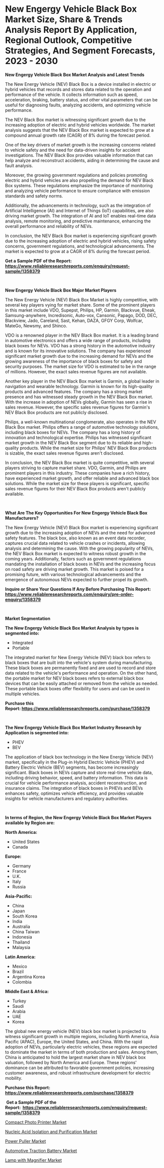 <p><h1>New Engergy Vehicle Black Box Market Size, Share & Trends Analysis Report By Application, Regional Outlook, Competitive Strategies, And Segment Forecasts, 2023 - 2030</h1></p><p><strong>New Engergy Vehicle Black Box Market Analysis and Latest Trends</strong></p>
<p><p>The New Energy Vehicle (NEV) Black Box is a device installed in electric or hybrid vehicles that records and stores data related to the operation and performance of the vehicle. It collects information such as speed, acceleration, braking, battery status, and other vital parameters that can be useful for diagnosing faults, analyzing accidents, and optimizing vehicle performance.</p><p>The NEV Black Box market is witnessing significant growth due to the increasing adoption of electric and hybrid vehicles worldwide. The market analysis suggests that the NEV Black Box market is expected to grow at a compound annual growth rate (CAGR) of 8% during the forecast period.</p><p>One of the key drivers of market growth is the increasing concerns related to vehicle safety and the need for data-driven insights for accident investigations. The NEV Black Box provides valuable information that can help analyze and reconstruct accidents, aiding in determining the cause and fault analysis.</p><p>Moreover, the growing government regulations and policies promoting electric and hybrid vehicles are also propelling the demand for NEV Black Box systems. These regulations emphasize the importance of monitoring and analyzing vehicle performance to ensure compliance with emission standards and safety norms.</p><p>Additionally, the advancements in technology, such as the integration of Artificial Intelligence (AI) and Internet of Things (IoT) capabilities, are also driving market growth. The integration of AI and IoT enables real-time data analysis, remote monitoring, and predictive maintenance, enhancing the overall performance and reliability of NEVs.</p><p>In conclusion, the NEV Black Box market is experiencing significant growth due to the increasing adoption of electric and hybrid vehicles, rising safety concerns, government regulations, and technological advancements. The market is expected to grow at a CAGR of 8% during the forecast period.</p></p>
<p><strong>Get a Sample PDF of the Report:&nbsp; <a href="https://www.reliableresearchreports.com/enquiry/request-sample/1358379">https://www.reliableresearchreports.com/enquiry/request-sample/1358379</a></strong></p>
<p>&nbsp;</p>
<p><strong>New Engergy Vehicle Black Box Major Market Players</strong></p>
<p><p>The New Energy Vehicle (NEV) Black Box Market is highly competitive, with several key players vying for market share. Some of the prominent players in this market include VDO, Supepst, Philips, HP, Garmin, Blackvue, Eheak, Samsung-anywhere, Incredisonic, Auto-vox, Cansonic, Papago, DOD, DEC, Blackview, Jado, Careland, Sast, Kehan, DAZA, GFGY Corp, Wolfcar, MateGo, Newsmy, and Shinco.</p><p>VDO is a renowned player in the NEV Black Box market. It is a leading brand in automotive electronics and offers a wide range of products, including black boxes for NEVs. VDO has a strong history in the automotive industry and is known for its innovative solutions. The company has experienced significant market growth due to the increasing demand for NEVs and the growing awareness of the importance of black boxes for safety and security purposes. The market size for VDO is estimated to be in the range of millions. However, the exact sales revenue figures are not available.</p><p>Another key player in the NEV Black Box market is Garmin, a global leader in navigation and wearable technology. Garmin is known for its high-quality products and advanced features. The company has a strong market presence and has witnessed steady growth in the NEV Black Box market. With the increase in adoption of NEVs globally, Garmin has seen a rise in sales revenue. However, the specific sales revenue figures for Garmin's NEV Black Box products are not publicly disclosed.</p><p>Philips, a well-known multinational conglomerate, also operates in the NEV Black Box market. Philips offers a range of automotive technology solutions, including black boxes for NEVs. The company has a long history of innovation and technological expertise. Philips has witnessed significant market growth in the NEV Black Box segment due to its reliable and high-quality products. While the market size for Philips' NEV Black Box products is sizable, the exact sales revenue figures aren't disclosed.</p><p>In conclusion, the NEV Black Box market is quite competitive, with several players striving to capture market share. VDO, Garmin, and Philips are prominent players in this industry. These companies have a rich history, have experienced market growth, and offer reliable and advanced black box solutions. While the market size for these players is significant, specific sales revenue figures for their NEV Black Box products aren't publicly available.</p></p>
<p>&nbsp;</p>
<p><strong>What Are The Key Opportunities For New Engergy Vehicle Black Box Manufacturers?</strong></p>
<p><p>The New Energy Vehicle (NEV) Black Box market is experiencing significant growth due to the increasing adoption of NEVs and the need for advanced safety features. The black box, also known as an event data recorder, captures crucial data related to vehicle crashes or incidents, allowing analysis and determining the cause. With the growing popularity of NEVs, the NEV Black Box market is expected to witness robust growth in the coming years. Additionally, factors such as government regulations mandating the installation of black boxes in NEVs and the increasing focus on road safety are driving market growth. This market is poised for a promising future, with various technological advancements and the emergence of autonomous NEVs expected to further propel its growth.</p></p>
<p><strong>Inquire or Share Your Questions If Any Before Purchasing This Report: <a href="https://www.reliableresearchreports.com/enquiry/pre-order-enquiry/1358379">https://www.reliableresearchreports.com/enquiry/pre-order-enquiry/1358379</a></strong></p>
<p>&nbsp;</p>
<p><strong>Market Segmentation</strong></p>
<p><strong>The New Engergy Vehicle Black Box Market Analysis by types is segmented into:</strong></p>
<p><ul><li>Integrated</li><li>Portable</li></ul></p>
<p><p>The integrated market for New Energy Vehicle (NEV) black box refers to black boxes that are built into the vehicle's system during manufacturing. These black boxes are permanently fixed and are used to record and store data related to the vehicle's performance and operation. On the other hand, the portable market for NEV black boxes refers to external black box devices that can be easily attached or removed from the vehicle as needed. These portable black boxes offer flexibility for users and can be used in multiple vehicles.</p></p>
<p><strong>Purchase this Report:&nbsp;<a href="https://www.reliableresearchreports.com/purchase/1358379">https://www.reliableresearchreports.com/purchase/1358379</a></strong></p>
<p>&nbsp;</p>
<p><strong>The New Engergy Vehicle Black Box Market Industry Research by Application is segmented into:</strong></p>
<p><ul><li>PHEV</li><li>BEV</li></ul></p>
<p><p>The application of black box technology in the New Energy Vehicle (NEV) market, specifically in the Plug-in Hybrid Electric Vehicle (PHEV) and Battery Electric Vehicle (BEV) segments, has become increasingly significant. Black boxes in NEVs capture and store real-time vehicle data, including driving behavior, speed, and battery information. This data is crucial for vehicle performance analysis, accident reconstruction, and insurance claims. The integration of black boxes in PHEVs and BEVs enhances safety, optimizes vehicle efficiency, and provides valuable insights for vehicle manufacturers and regulatory authorities.</p></p>
<p>&nbsp;</p>
<p><strong>In terms of Region, the New Engergy Vehicle Black Box Market Players available by Region are:</strong></p>
<p>
    <p> <strong> North America: </strong>
        <ul>
            <li>United States</li>
            <li>Canada</li>
        </ul>
        </p> 
    <p> <strong> Europe: </strong>
        <ul>
            <li>Germany</li>
            <li>France</li>
            <li>U.K.</li>
            <li>Italy</li>
            <li>Russia</li>
        </ul>
        </p> 
    <p> <strong> Asia-Pacific: </strong>
        <ul>
            <li>China</li>
            <li>Japan</li>
            <li>South Korea</li>
            <li>India</li>
            <li>Australia</li>
            <li>China Taiwan</li>
            <li>Indonesia</li>
            <li>Thailand</li>
            <li>Malaysia</li>
        </ul>
        </p> 
    <p> <strong> Latin America: </strong>
        <ul>
            <li>Mexico</li>
            <li>Brazil</li>
            <li>Argentina Korea</li>
            <li>Colombia</li>
        </ul>
        </p> 
    <p> <strong> Middle East & Africa: </strong>
        <ul>
            <li>Turkey</li>
            <li>Saudi</li>
            <li>Arabia</li>
            <li>UAE</li>
            <li>Korea</li>
        </ul>
    </p>
    </p>
<p><p>The global new energy vehicle (NEV) black box market is projected to witness significant growth in multiple regions, including North America, Asia Pacific (APAC), Europe, the United States, and China. With the rapid adoption of NEVs, particularly electric vehicles, these regions are expected to dominate the market in terms of both production and sales. Among them, China is anticipated to hold the largest market share in NEV black box valuation, followed by North America and Europe. These regions' dominance can be attributed to favorable government policies, increasing customer awareness, and robust infrastructure development for electric mobility.</p></p>
<p><strong>Purchase this Report: <a href="https://www.reliableresearchreports.com/purchase/1358379">https://www.reliableresearchreports.com/purchase/1358379</a></strong></p>
<p>&nbsp;<strong>Get a Sample PDF of the Report:&nbsp;&nbsp;<a href="https://www.reliableresearchreports.com/enquiry/request-sample/1358379">https://www.reliableresearchreports.com/enquiry/request-sample/1358379</a></strong></p>
<p><strong></strong></p>
<p><p><a href="https://medium.com/@toneygrimes2023/compact-photo-printer-market-insight-market-trends-growth-forecasted-from-2023-to-2030-9540a3b8ab61">Compact Photo Printer Market</a></p><p><a href="https://medium.com/@maeganbraun/nucleic-acid-isolation-and-purification-market-size-and-market-trends-complete-industry-overview-c39ffe962cd3">Nucleic Acid Isolation and Purification Market</a></p><p><a href="https://www.linkedin.com/pulse/power-puller-market-research-report-provides-thorough-industry-73bte/">Power Puller Market</a></p><p><a href="https://github.com/RichRobinson5/Market-Research-Report-List-2/blob/main/automotive-traction-battery-market.md">Automotive Traction Battery Market</a></p><p><a href="https://www.linkedin.com/pulse/lamp-magnifier-market-challenges-opportunities-growth-drivers-tjqme/">Lamp with Magnifier Market</a></p></p>